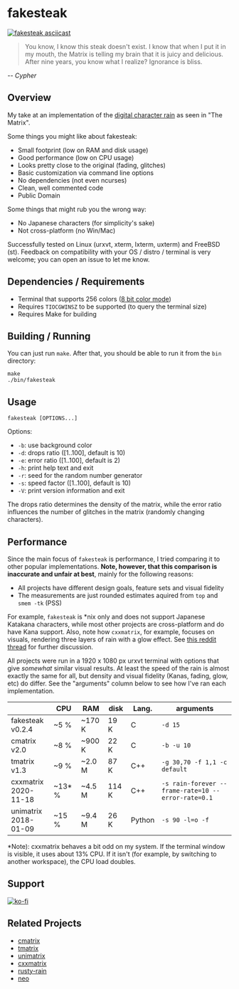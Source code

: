 # fakesteak 

[![fakesteak asciicast](https://asciinema.org/a/z9gykqvDEfmh9aKVlJtu3LOCs.svg)](https://asciinema.org/a/z9gykqvDEfmh9aKVlJtu3LOCs)

> You know, I know this steak doesn't exist. I know that when I put it in my mouth, the Matrix is telling my brain that it is juicy and delicious. After nine years, you know what I realize? Ignorance is bliss.

 -- _Cypher_

## Overview 

My take at an implementation of the [digital character rain](https://en.wikipedia.org/wiki/Matrix_digital_rain) 
as seen in "The Matrix". 

Some things you might like about fakesteak:

 - Small footprint (low on RAM and disk usage)
 - Good performance (low on CPU usage)
 - Looks pretty close to the original (fading, glitches)
 - Basic customization via command line options
 - No dependencies (not even ncurses)
 - Clean, well commented code
 - Public Domain

Some things that might rub you the wrong way:

 - No Japanese characters (for simplicity's sake)
 - Not cross-platform (no Win/Mac)

Successfully tested on Linux (urxvt, xterm, lxterm, uxterm) and FreeBSD (st). 
Feedback on compatibility with your OS / distro / terminal is very welcome; 
you can open an issue to let me know.

## Dependencies / Requirements

- Terminal that supports 256 colors ([8 bit color mode](https://en.wikipedia.org/wiki/ANSI_escape_code#8-bit))
- Requires `TIOCGWINSZ` to be supported (to query the terminal size)
- Requires Make for building

## Building / Running

You can just run `make`. After that, you should be able to run it from the `bin` directory:

    make
    ./bin/fakesteak

## Usage

    fakesteak [OPTIONS...]

Options:

  - `-b`: use background color
  - `-d`: drops ratio ([1..100], default is 10)
  - `-e`: error ratio ([1..100], default is 2)
  - `-h`: print help text and exit
  - `-r`: seed for the random number generator
  - `-s`: speed factor ([1..100], default is 10)
  - `-V`: print version information and exit

The drops ratio determines the density of the matrix, while the error ratio influences
the number of glitches in the matrix (randomly changing characters). 

## Performance

Since the main focus of `fakesteak` is performance, I tried comparing it to other popular 
implementations. **Note, however, that this comparison is inaccurate and unfair at best**, 
mainly for the following reasons:

- All projects have different design goals, feature sets and visual fidelity
- The measurements are just rounded estimates aquired from `top` and `smem -tk` (PSS)

For example, `fakesteak` is \*nix only and does not support Japanese Katakana characters, 
while most other projects are cross-platform and do have Kana support. Also, note how `cxxmatrix`, 
for example, focuses on visuals, rendering three layers of rain with a glow effect. 
See [this reddit thread](https://www.reddit.com/r/unixporn/comments/ju62xa/oc_fakesteak_yet_another_matrix_rain_generator/gcdu5tl/) 
for further discussion.

All projects were run in a 1920 x 1080 px urxvt terminal with options that give _somewhat_ 
similar visual results. At least the speed of the rain is almost exactly the same for all, 
but density and visual fidelity (Kanas, fading, glow, etc) do differ. See the "arguments" 
column below to see how I've ran each implementation.

|                         | CPU      | RAM    | disk  | Lang.    | arguments                                          |
|-------------------------|----------|--------|-------|----------|----------------------------------------------------|
| fakesteak<br>v0.2.4     |     ~5 % | ~170 K |  19 K | C        | `-d 15`                                            |
|   cmatrix<br>v2.0       |     ~8 % | ~900 K |  22 K | C        | `-b -u 10`                                         |
|   tmatrix<br>v1.3       |     ~9 % | ~2.0 M |  87 K | C++      | `-g 30,70 -f 1,1 -c default`                       |
| cxxmatrix<br>2020-11-18 |  ~13\* % | ~4.5 M | 114 K | C++      | `-s rain-forever --frame-rate=10 --error-rate=0.1` |
| unimatrix<br>2018-01-09 |    ~15 % | ~9.4 M |  26 K | Python   | `-s 90 -l=o -f`                                    |

\*Note): cxxmatrix behaves a bit odd on my system. If the terminal window is visible, 
it uses about 13% CPU. If it isn't (for example, by switching to another workspace), 
the CPU load doubles.

## Support

[![ko-fi](https://www.ko-fi.com/img/githubbutton_sm.svg)](https://ko-fi.com/L3L22BUD8)

## Related Projects

- [cmatrix](https://github.com/abishekvashok/cmatrix)
- [tmatrix](https://github.com/M4444/TMatrix)
- [unimatrix](https://github.com/will8211/unimatrix)
- [cxxmatrix](https://github.com/akinomyoga/cxxmatrix)
- [rusty-rain](https://github.com/cowboy8625/rusty-rain)
- [neo](https://github.com/st3w/neo)

